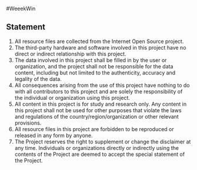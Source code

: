 #WeeekWin
## Statement
1. All resource files are collected from the Internet Open Source project.
2. The third-party hardware and software involved in this project have no direct or indirect relationship with this project.
3. The data involved in this project shall be filled in by the user or organization, and the project shall not be responsible for the data content, including but not limited to the authenticity, accuracy and legality of the data. 
4. All consequences arising from the use of this project have nothing to do with all contributors to this project and are solely the responsibility of the individual or organization using this project.
5. All content in this project is for study and research only. Any content in this project shall not be used for other purposes that violate the laws and regulations of the country/region/organization or other relevant provisions.
6. All resource files in this project are forbidden to be reproduced or released in any form by anyone.
7. The Project reserves the right to supplement or change the disclaimer at any time. Individuals or organizations directly or indirectly using the contents of the Project are deemed to accept the special statement of the Project.


